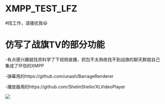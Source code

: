 # XMPP_TEST_LFZ

#找工作，请骚扰我:smiley:

# 仿写了战旗TV的部分功能

-有点感兴趣就找资料学了下视频直播，抓包不太熟练找不到战旗的聊天群就自己集成了环信的XMPP

-弹幕用的https://github.com/unash/BarrageRenderer

-播放器用的https://github.com/ShelinShelin/XLVideoPlayer


![](https://github.com/Lang-FZ/XMPP_TEST_LFZ/blob/master/%E4%BB%BF%E5%86%99%E6%88%98%E6%97%97Demo.gif)
